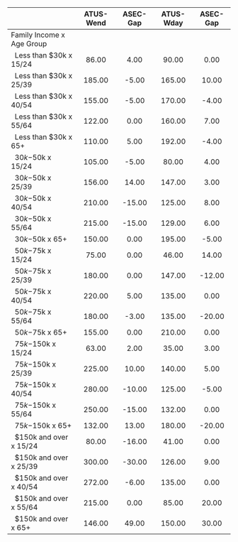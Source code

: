 
|                      |    ATUS-Wend |     ASEC-Gap |    ATUS-Wday |     ASEC-Gap |
| -------------------- | :----------: | :----------: | :----------: | :----------: |
| Family Income x Age Group |              |              |              |              |
| &nbsp;&nbsp;Less than $30k x 15/24 |        86.00 |         4.00 |        90.00 |         0.00 |
| &nbsp;&nbsp;Less than $30k x 25/39 |       185.00 |        -5.00 |       165.00 |        10.00 |
| &nbsp;&nbsp;Less than $30k x 40/54 |       155.00 |        -5.00 |       170.00 |        -4.00 |
| &nbsp;&nbsp;Less than $30k x 55/64 |       122.00 |         0.00 |       160.00 |         7.00 |
| &nbsp;&nbsp;Less than $30k x 65+ |       110.00 |         5.00 |       192.00 |        -4.00 |
| &nbsp;&nbsp;$30k-$50k x 15/24 |       105.00 |        -5.00 |        80.00 |         4.00 |
| &nbsp;&nbsp;$30k-$50k x 25/39 |       156.00 |        14.00 |       147.00 |         3.00 |
| &nbsp;&nbsp;$30k-$50k x 40/54 |       210.00 |       -15.00 |       125.00 |         8.00 |
| &nbsp;&nbsp;$30k-$50k x 55/64 |       215.00 |       -15.00 |       129.00 |         6.00 |
| &nbsp;&nbsp;$30k-$50k x 65+ |       150.00 |         0.00 |       195.00 |        -5.00 |
| &nbsp;&nbsp;$50k-$75k x 15/24 |        75.00 |         0.00 |        46.00 |        14.00 |
| &nbsp;&nbsp;$50k-$75k x 25/39 |       180.00 |         0.00 |       147.00 |       -12.00 |
| &nbsp;&nbsp;$50k-$75k x 40/54 |       220.00 |         5.00 |       135.00 |         0.00 |
| &nbsp;&nbsp;$50k-$75k x 55/64 |       180.00 |        -3.00 |       135.00 |       -20.00 |
| &nbsp;&nbsp;$50k-$75k x 65+ |       155.00 |         0.00 |       210.00 |         0.00 |
| &nbsp;&nbsp;$75k-$150k x 15/24 |        63.00 |         2.00 |        35.00 |         3.00 |
| &nbsp;&nbsp;$75k-$150k x 25/39 |       225.00 |        10.00 |       140.00 |         5.00 |
| &nbsp;&nbsp;$75k-$150k x 40/54 |       280.00 |       -10.00 |       125.00 |        -5.00 |
| &nbsp;&nbsp;$75k-$150k x 55/64 |       250.00 |       -15.00 |       132.00 |         0.00 |
| &nbsp;&nbsp;$75k-$150k x 65+ |       132.00 |        13.00 |       180.00 |       -20.00 |
| &nbsp;&nbsp;$150k and over x 15/24 |        80.00 |       -16.00 |        41.00 |         0.00 |
| &nbsp;&nbsp;$150k and over x 25/39 |       300.00 |       -30.00 |       126.00 |         9.00 |
| &nbsp;&nbsp;$150k and over x 40/54 |       272.00 |        -6.00 |       135.00 |         0.00 |
| &nbsp;&nbsp;$150k and over x 55/64 |       215.00 |         0.00 |        85.00 |        20.00 |
| &nbsp;&nbsp;$150k and over x 65+ |       146.00 |        49.00 |       150.00 |        30.00 |

